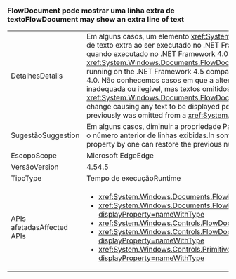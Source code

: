 ### <a name="flowdocument-may-show-an-extra-line-of-text"></a><span data-ttu-id="fe1e6-101">FlowDocument pode mostrar uma linha extra de texto</span><span class="sxs-lookup"><span data-stu-id="fe1e6-101">FlowDocument may show an extra line of text</span></span>

|   |   |
|---|---|
|<span data-ttu-id="fe1e6-102">Detalhes</span><span class="sxs-lookup"><span data-stu-id="fe1e6-102">Details</span></span>|<span data-ttu-id="fe1e6-103">Em alguns casos, um elemento <xref:System.Windows.Documents.FlowDocument> exibirá uma linha de texto extra ao ser executado no .NET Framework 4.5, em comparação a como ele foi exibido quando executado no .NET Framework 4.0.</span><span class="sxs-lookup"><span data-stu-id="fe1e6-103">In some cases, a <xref:System.Windows.Documents.FlowDocument> element will display an extra line of text when running on the .NET Framework 4.5 compared to how it displayed when run on the .NET Framework 4.0.</span></span> <span data-ttu-id="fe1e6-104">Não conhecemos casos em que a alteração fez com que qualquer texto fosse exibido de forma inadequada ou ilegível, mas textos omitidos de uma exibição de <xref:System.Windows.Documents.FlowDocument> podem aparecer.</span><span class="sxs-lookup"><span data-stu-id="fe1e6-104">There are no known cases of the change causing any text to be displayed poorly or illegibly, but it could cause text to appear that previously was omitted from a <xref:System.Windows.Documents.FlowDocument>'s view.</span></span>|
|<span data-ttu-id="fe1e6-105">Sugestão</span><span class="sxs-lookup"><span data-stu-id="fe1e6-105">Suggestion</span></span>|<span data-ttu-id="fe1e6-106">Em alguns casos, diminuir a propriedade PageHeight do elemento de exibição em 1 pode restaurar o número anterior de linhas exibidas.</span><span class="sxs-lookup"><span data-stu-id="fe1e6-106">In some cases, decreasing the display element's PageHeight property by one can restore the previous number of displayed lines.</span></span>|
|<span data-ttu-id="fe1e6-107">Escopo</span><span class="sxs-lookup"><span data-stu-id="fe1e6-107">Scope</span></span>|<span data-ttu-id="fe1e6-108">Microsoft Edge</span><span class="sxs-lookup"><span data-stu-id="fe1e6-108">Edge</span></span>|
|<span data-ttu-id="fe1e6-109">Versão</span><span class="sxs-lookup"><span data-stu-id="fe1e6-109">Version</span></span>|<span data-ttu-id="fe1e6-110">4.5</span><span class="sxs-lookup"><span data-stu-id="fe1e6-110">4.5</span></span>|
|<span data-ttu-id="fe1e6-111">Tipo</span><span class="sxs-lookup"><span data-stu-id="fe1e6-111">Type</span></span>|<span data-ttu-id="fe1e6-112">Tempo de execução</span><span class="sxs-lookup"><span data-stu-id="fe1e6-112">Runtime</span></span>|
|<span data-ttu-id="fe1e6-113">APIs afetadas</span><span class="sxs-lookup"><span data-stu-id="fe1e6-113">Affected APIs</span></span>|<ul><li><xref:System.Windows.Documents.FlowDocument.%23ctor?displayProperty=nameWithType></li><li><xref:System.Windows.Documents.FlowDocument.%23ctor(System.Windows.Documents.Block)?displayProperty=nameWithType></li><li><xref:System.Windows.Controls.FlowDocumentReader.%23ctor?displayProperty=nameWithType></li><li><xref:System.Windows.Controls.FlowDocumentPageViewer.%23ctor?displayProperty=nameWithType></li><li><xref:System.Windows.Controls.Primitives.DocumentPageView.%23ctor?displayProperty=nameWithType></li></ul>|

